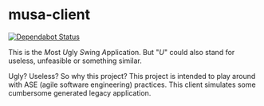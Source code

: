 # musa-client
[![Dependabot Status](https://api.dependabot.com/badges/status?host=github&repo=hellman-and-hero/musa-client)](https://dependabot.com)

This is the *M*ost *U*gly *S*wing *A*pplication. But "*U*" could also stand for useless, unfeasible or something similar. 

Ugly? Useless? So why this project? 
This project is intended to play around with ASE (agile software engineering) practices. This client simulates some cumbersome generated legacy application. 
